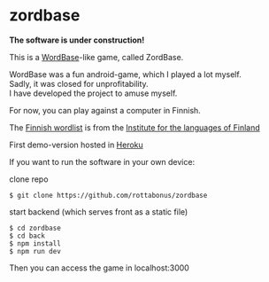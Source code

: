 # zordbase

**The software is under construction!**

This is a [WordBase](https://apkpure.com/wordbase-%E2%80%93-fun-word-search-battles-with-friends/com.wordbaseapp)-like game, called ZordBase.

WordBase was a fun android-game, which I played a lot myself.<br>
Sadly, it was closed for unprofitability.<br>
I have developed the project to amuse myself.

For now, you can play against a computer in Finnish.

The [Finnish wordlist](http://kaino.kotus.fi/sanat/nykysuomi/) is from the [Institute for the languages of Finland](https://www.kotus.fi/en)

First demo-version hosted in [Heroku](http://ancient-sierra-67919.herokuapp.com/)

If you want to run the software in your own device:

clone repo
```
$ git clone https://github.com/rottabonus/zordbase
```

start backend (which serves front as a static file) 
```
$ cd zordbase
$ cd back
$ npm install
$ npm run dev
```

Then you can access the game in localhost:3000
